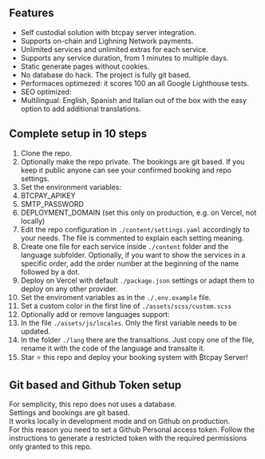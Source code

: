 ## Features
- Self custodial solution with btcpay server integration.  
- Supports on-chain and Lighning Network payments.
- Unlimited services and unlimited extras for each service.
- Supports any service duration, from 1 minutes to multiple days.
- Static generate pages without cookies.   
- No database do hack. The project is fully git based.  
- Performaces optimezed: it scores 100 an all  Google Lighthouse tests.  
- SEO optimized: 
- Multilingual: English, Spanish and Italian out of the box with the easy option to add additional translations.   

## Complete setup in 10 steps
1. Clone the repo.  
2. Optionally make the repo private. The bookings are git based. If you keep it public anyone can see your confirmed booking and repo settings.
3. Set the environment variables:
  1. BTCPAY_APIKEY
  2. SMTP_PASSWORD
  3. DEPLOYMENT_DOMAIN (set this only on production, e.g. on Vercel, not locally)
4. Edit the repo configuration in `./content/settings.yaml` accordingly to your needs. The file is commented to explain each setting meaning.
5. Create one file for each service inside `./content` folder and the language subfolder. Optionally, if you want to show the services in a specific order, add the order number at the beginning of the name followed by a dot. 
6. Deploy on Vercel with default `./package.json` settings or adapt them to deploy on any other provider.
7. Set the enviroment variables as in the `./.env.example` file.
8. Set a custom color in the first line of `./assets/scss/custom.scss`
9. Optionally add or remove languages support:  
  1. In the file `./assets/js/locales`. Only the first variable needs to be updated.
  2. In the folder `./lang` there are the transaltions. Just copy one of the file, rename it with the code of the language and transalte it. 
10. Star ⭐ this repo and deploy your booking system with ₿tcpay Server! 

## Git based and Github Token setup
For semplicity, this repo does not uses a database.   
Settings and bookings are git based.   
It works locally in development mode and on Github on production.  
For this reason you need to set a Github Personal access token. 
Follow the instructions to generate a restricted token with the required permissions only granted to this repo. 
